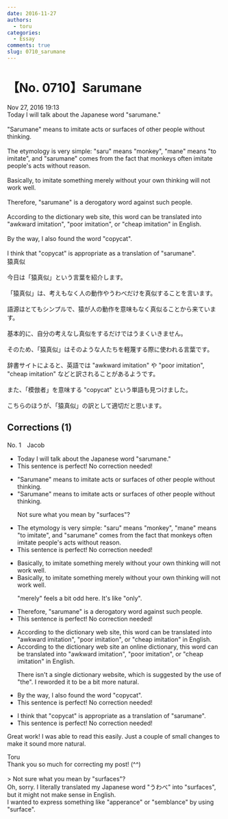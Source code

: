 ```yaml
---
date: 2016-11-27
authors:
  - toru
categories:
  - Essay
comments: true
slug: 0710_sarumane
---
```


# 【No. 0710】Sarumane
<div class="date">Nov 27, 2016 19:13</div>
<div id="post"><div id="body_show_ori">
Today I will talk about the Japanese word "sarumane."<br/><br/>"Sarumane" means to imitate acts or surfaces of other people without thinking.<br/><br/>The etymology is very simple: "saru" means "monkey", "mane" means "to imitate", and "sarumane" comes from the fact that monkeys often imitate people's acts without reason.<br/><br/>Basically, to imitate something merely without your own thinking will not work well.<br/><br/>Therefore, "sarumane" is a derogatory word against such people.<br/><br/>According to the dictionary web site, this word can be translated into "awkward imitation", "poor imitation", or "cheap imitation" in English.<br/><br/>By the way, I also found the word "copycat".<br/><br/>I think that "copycat" is appropriate as a translation of "sarumane".
</div></div>

<!-- more -->

<div id="post_ja"><div id="body_show_mo">
猿真似<br/><br/>今日は「猿真似」という言葉を紹介します。<br/><br/>「猿真似」は、考えもなく人の動作やうわべだけを真似することを言います。<br/><br/>語源はとてもシンプルで、猿が人の動作を意味もなく真似ることから来ています。<br/><br/>基本的に、自分の考えなし真似をするだけではうまくいきません。<br/><br/>そのため、「猿真似」はそのような人たちを軽蔑する際に使われる言葉です。<br/><br/>辞書サイトによると、英語では "awkward imitation" や "poor imitation", "cheap imitation" などと訳されることがあるようです。<br/><br/>また、「模倣者」を意味する "copycat" という単語も見つけました。<br/><br/>こちらのほうが、「猿真似」の訳として適切だと思います。
</div></div>

## Corrections (1)
<div id="block"><div class="first_name"> No. 1　<span class="just_name">Jacob</span></div><div id="block2">
<ul class="correction_field">
<li class="incorrect">Today I will talk about the Japanese word "sarumane."</li>
<li class="corrected perfect">This sentence is perfect! No correction needed!</li>
</ul>
<ul class="correction_field">
<li class="incorrect">"Sarumane" means to imitate acts or surfaces of other people without thinking.</li>
<li class="corrected correct">
"Sarumane" means to imitate acts or <span class="f_blue">surfaces</span> of other people without thinking.
<p class="correction_comment">Not sure what you mean by "surfaces"?</p>
</li>
</ul>
<ul class="correction_field">
<li class="incorrect">The etymology is very simple: "saru" means "monkey", "mane" means "to imitate", and "sarumane" comes from the fact that monkeys often imitate people's acts without reason.</li>
<li class="corrected perfect">This sentence is perfect! No correction needed!</li>
</ul>
<ul class="correction_field">
<li class="incorrect">Basically, to imitate something merely without your own thinking will not work well.</li>
<li class="corrected correct">
Basically, to imitate something <span class="sline">merely</span> without your own thinking will not work well.
<p class="correction_comment">"merely" feels a bit odd here. It's like "only".</p>
</li>
</ul>
<ul class="correction_field">
<li class="incorrect">Therefore, "sarumane" is a derogatory word against such people.</li>
<li class="corrected perfect">This sentence is perfect! No correction needed!</li>
</ul>
<ul class="correction_field">
<li class="incorrect">According to the dictionary web site, this word can be translated into "awkward imitation", "poor imitation", or "cheap imitation" in English.</li>
<li class="corrected correct">
According to <span class="sline">the dictionary web site</span> <span class="f_red">an online dictionary</span>, this word can be translated into "awkward imitation", "poor imitation", or "cheap imitation" in English.
<p class="correction_comment">There isn't a single dictionary website, which is suggested by the use of "the". I reworded it to be a bit more natural.</p>
</li>
</ul>
<ul class="correction_field">
<li class="incorrect">By the way, I also found the word "copycat".</li>
<li class="corrected perfect">This sentence is perfect! No correction needed!</li>
</ul>
<ul class="correction_field">
<li class="incorrect">I think that "copycat" is appropriate as a translation of "sarumane".</li>
<li class="corrected perfect">This sentence is perfect! No correction needed!</li>
</ul>
<p class="comment_small">
 Great work! I was able to read this easily. Just a couple of small changes to make it sound more natural.
</p>

</div><div class="name"><span class="just_name">Toru</span><br>
Thank you so much for correcting my post! (^^)<br/><br/>&gt; Not sure what you mean by "surfaces"?<br/>Oh, sorry. I literally translated my Japanese word "うわべ" into "surfaces", but it might not make sense in English.<br/>I wanted to express something like "apperance" or "semblance" by using "surface".
</div>
</div>
